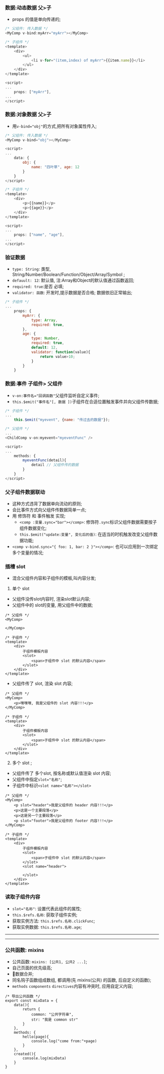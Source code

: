### 数据:动态数据 父>子
* props 的值是单向传递的;
```js
/* 父组件: 传入数据 */
<MyComp v-bind:myArr="myArr"></MyComp>

/* 子组件 */
<template>
    <div>
        <ul>
            <li v-for="(item,index) of myArr">{{item.name}}</li>
        </ul>
    </div>
</template>

<script>
...
    props: ["myArr"],
...
</script>
```

### 数据:对象数据 父>子
* 用`v-bind="obj"`的方式,把所有对象属性传入;
```js
/* 父组件: 传入数据 */
<MyComp v-bind="obj"></MyComp>

<script>
...
    data: {
        obj: {
            name: "四叶草", age: 12
        }
    }
</script>

/* 子组件 */
<template>
    <div>
        <p>{{name}}</p>
        <p>{{age}}</p>
    </div>
</template>

<script>
...
    props: ["name", "age"],
...
</script>
```

### 验证数据
* `type: String`: 类型, String/Number/Boolean/Function/Object/Array/Symbol ;
* `defauult: 12`: 默认值, 注:Array和Object的默认值通过函数返回;
* `required: true`:是否 必填;
* `validator: 函数`: 开发时,提示数据是否合格; 数据依旧正常输出;
```js
/* 子组件 */
...
    props: {
        myArr: {
            type: Array,
            required: true, 
        },
        age: {
            type: Number,
            required: true,
            default: 12,
            validator: function(value){
                return value>10;
            }
        }
    }
```



### 数据:事件 子组件> 父组件
* `v-on:事件名="回调函数"`父组件监听自定义事件;
* `this.$emit("事件名"[, 数据 ])`子组件在合适位置触发事件并向父组件传数据;
```js
/* 子组件 */
...
    this.$emit("myevent", {name: "传过去的数据"});

/* 父组件 */
...
<ChildComp v-on:myevent="myeventFunc" />

<script>
...
    methods: {
        myeventFunc(detail){
            detail // 父组件传的数据
        }
    }
</script>
```

### 父子组件数据联动
* 这种方式违背了数据单向流动的原则;
* 会比事件方式向父组件传数据简单一点;
* 用 修饰符 和 事件触发 实现;
    * `<comp :变量.sync="bar"></comp>`: 修饰符`.sync`标识父组件数据需要按子组件数据变化;
    * `this.$emit("update:变量", 变化后的值)`: 在适当的时机触发改变父组件数据功能;
* `<comp v-bind.sync="{ foo: 1, bar: 2 }"></comp>`: 也可以应用到一次绑定多个变量的情况;

### 插槽 slot
* 混合父组件内容和子组件的模板,叫内容分发;
1. 单个 slot
* 父组件没传slot内容时, 渲染slot默认内容;
* 父组件中的 slot的变量, 用父组件中的数据;
```
/* 父组件 */
<MyComp>

</MyComp>

/* 子组件 */
<template>
    <div>
        子组件模板内容
        <slot>
            <span>子组件中 slot 的默认内容</span>
        </slot>
    </div>
</template>
```

* 父组件传了 slot, 渲染 slot 内容;
```
/* 父组件 */
<MyComp>
    <p>嘿嘿嘿, 我是父组件的 slot 内容!!!</p>
</MyComp>

/* 子组件 */
<template>
    <div>
        子组件模板内容
        <slot>
            <span>子组件中 slot 的默认内容</span>
        </slot>
    </div>
</template>
```

2. 多个 slot ;
* 父组件传了 多个slot, 按名称或默认值渲染 slot 内容;
* 父组件中指定`slot="名称"`;
* 子组件中标识`<slot name="名称"></slot>`
```
/* 父组件 */
<MyComp>
    <p slot="header">我是父组件的 header 内容!!!</p>
    <p>这是一个主要段落</p>
    <p>这是另一个主要段落</p>
    <p slot="footer">我是父组件的 footer 内容!!!</p>
</MyComp>

/* 子组件 */
<template>
    <div>
        子组件模板内容
        <slot>
            <span>子组件中 slot 的默认内容</span>
        </slot>
        <slot name="header">
        
        </slot>
    </div>
</template>
```

### 读取子组件内容
* `slot="名称"`: 设置代表此组件的属性;
* `this.$refs.名称`: 获取子组件实例;
* 获取实例方法: `this.$refs.名称.clickFunc`;
* 获取实例数据: `this.$refs.名称.age`;

***
***

### 公共函数: mixins
* 公共函数: `mixins: [公共1, 公共2 ...]`;
* 自己页面的优先级高;
* 数据合并;
* 同名钩子函数组成数组, 都调用(先 mixins(公共) 的函数, 后自定义的函数);
* `methods` `components` `directives`内容有冲突时, 应用自定义内容;
```
/* 导出公共函数 */
export const mixData = {
    data(){
        return {
            common: "公共字符串",
            str: "我是 common str"
        }
    },
    methods: {
        hello(page){
            console.log("come from:"+page)
        }
    },
    created(){
        console.log(mixData)
    }
}
```
